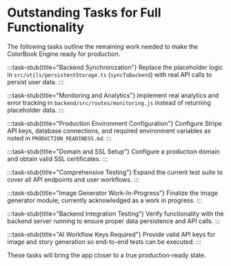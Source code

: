 # Outstanding Tasks for Full Functionality

The following tasks outline the remaining work needed to make the ColorBook Engine ready for production.

:::task-stub{title="Backend Synchronization"}
Replace the placeholder logic in `src/utils/persistentStorage.ts` (`syncToBackend`) with real API calls to persist user data.
:::

:::task-stub{title="Monitoring and Analytics"}
Implement real analytics and error tracking in `backend/src/routes/monitoring.js` instead of returning placeholder data.
:::

:::task-stub{title="Production Environment Configuration"}
Configure Stripe API keys, database connections, and required environment variables as noted in `PRODUCTION_READINESS.md`.
:::

:::task-stub{title="Domain and SSL Setup"}
Configure a production domain and obtain valid SSL certificates.
:::

:::task-stub{title="Comprehensive Testing"}
Expand the current test suite to cover all API endpoints and user workflows.
:::

:::task-stub{title="Image Generator Work-In-Progress"}
Finalize the image generator module; currently acknowledged as a work in progress.
:::

:::task-stub{title="Backend Integration Testing"}
Verify functionality with the backend server running to ensure proper data persistence and API calls.
:::

:::task-stub{title="AI Workflow Keys Required"}
Provide valid API keys for image and story generation so end-to-end tests can be executed.
:::

These tasks will bring the app closer to a true production-ready state.
